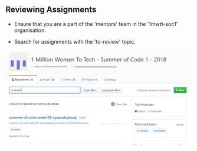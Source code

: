 ## Reviewing Assignments

- Ensure that you are a part of the 'mentors' team in the '1mwtt-soc1' organisation.

- Search for assignments with the  'to-review' topic.

![](./images/mentors-repo-search.JPG)
